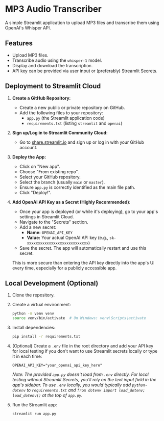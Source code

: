 # MP3 Audio Transcriber

A simple Streamlit application to upload MP3 files and transcribe them using OpenAI's Whisper API.

## Features

-   Upload MP3 files.
-   Transcribe audio using the `whisper-1` model.
-   Display and download the transcription.
-   API key can be provided via user input or (preferably) Streamlit Secrets.

## Deployment to Streamlit Cloud

1.  **Create a GitHub Repository:**
    *   Create a new public or private repository on GitHub.
    *   Add the following files to your repository:
        *   `app.py` (the Streamlit application code)
        *   `requirements.txt` (listing `streamlit` and `openai`)

2.  **Sign up/Log in to Streamlit Community Cloud:**
    *   Go to [share.streamlit.io](https://share.streamlit.io/) and sign up or log in with your GitHub account.

3.  **Deploy the App:**
    *   Click on "New app".
    *   Choose "From existing repo".
    *   Select your GitHub repository.
    *   Select the branch (usually `main` or `master`).
    *   Ensure `app.py` is correctly identified as the main file path.
    *   Click "Deploy!".

4.  **Add OpenAI API Key as a Secret (Highly Recommended):**
    *   Once your app is deployed (or while it's deploying), go to your app's settings in Streamlit Cloud.
    *   Navigate to the "Secrets" section.
    *   Add a new secret:
        *   **Name:** `OPENAI_API_KEY`
        *   **Value:** Your actual OpenAI API key (e.g., `sk-xxxxxxxxxxxxxxxxxxxxxxxxxxxx`)
    *   Save the secret. The app will automatically restart and use this secret.

    This is more secure than entering the API key directly into the app's UI every time, especially for a publicly accessible app.

## Local Development (Optional)

1.  Clone the repository.
2.  Create a virtual environment:
    ```bash
    python -m venv venv
    source venv/bin/activate  # On Windows: venv\Scripts\activate
    ```
3.  Install dependencies:
    ```bash
    pip install -r requirements.txt
    ```
4.  (Optional) Create a `.env` file in the root directory and add your API key for local testing if you don't want to use Streamlit secrets locally or type it in each time:
    ```
    OPENAI_API_KEY="your_openai_api_key_here"
    ```
    *Note: The provided `app.py` doesn't load from `.env` directly. For local testing without Streamlit Secrets, you'll rely on the text input field in the app's sidebar.*
    *To use `.env` locally, you would typically add `python-dotenv` to `requirements.txt` and `from dotenv import load_dotenv; load_dotenv()` at the top of `app.py`.*

5.  Run the Streamlit app:
    ```bash
    streamlit run app.py
    ```
